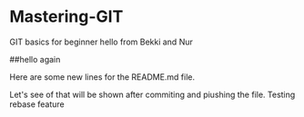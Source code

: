 # Mastering-GIT

GIT basics for beginner
hello from Bekki and Nur

 
##hello again

Here are some new lines for the README.md file. 

Let's see of that will be shown after commiting and piushing the file.
Testing rebase feature
